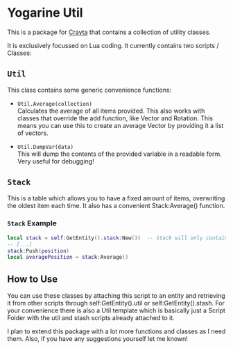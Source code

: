 # Yogarine Util

This is a package for [Crayta](https://www.crayta.com) that contains a
collection of utility classes.

It is exclusively focussed on Lua coding. It currently contains two scripts /
Classes:

## `Util`
This class contains some generic convenience functions:

  - `Util.Average(collection)`<br/>
    Calculates the average of all items provided. This also works with classes
    that override the add function, like Vector and Rotation. This means you can
    use this to create an average Vector by providing it a list of vectors.

  - `Util.DumpVar(data)`<br/>
    This will dump the contents of the provided variable in a readable form.
    Very useful for debugging!

## `Stack`
This is a table which allows you to have a fixed amount of items, overwriting
the oldest item each time. It also has a convenient Stack:Average() function.

### `Stack` Example

```lua
local stack = self:GetEntity().stack:New(3)  -- Stack will only contain 3 items.
-- [...]
stack:Push(position)
local averagePosition = stack:Average()
```

## How to Use
You can use these classes by attaching this script to an entity and retrieving
it from other scripts through self:GetEntity().util or self:GetEntity().stash.
For your convenience there is also a Util template which is basically just a
Script Folder with the util and stash scripts already attached to it.

I plan to extend this package with a lot more functions and classes as I need
them. Also, if you have any suggestions yourself let me known!
